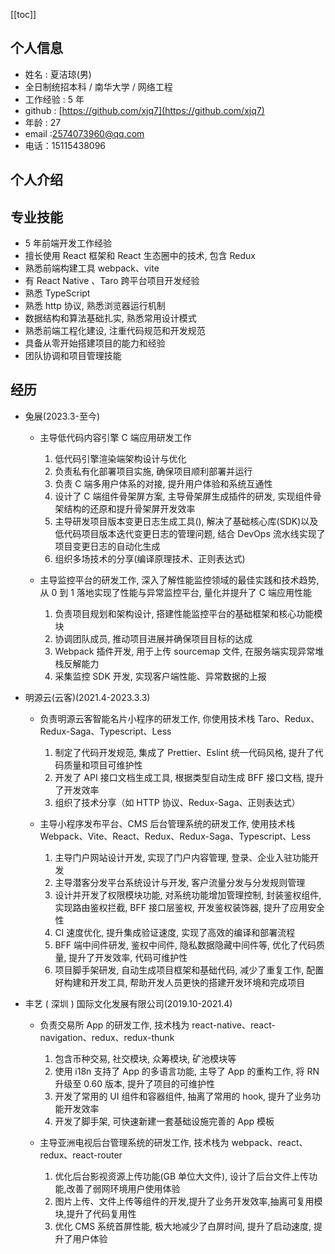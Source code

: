 [[toc]]

## 个人信息

- 姓名 : 夏洁琼(男)
- 全日制统招本科 / 南华大学 / 网络工程
- 工作经验 : 5 年
- github : [https://github.com/xjq7](https://github.com/xjq7)
- 年龄 : 27
- email :2574073960@qq.com
- 电话：15115438096

## 个人介绍

## 专业技能

- 5 年前端开发工作经验
- 擅长使用 React 框架和 React 生态圈中的技术, 包含 Redux
- 熟悉前端构建工具 webpack、vite
- 有 React Native 、Taro 跨平台项目开发经验
- 熟悉 TypeScript
- 熟悉 http 协议, 熟悉浏览器运行机制
- 数据结构和算法基础扎实, 熟悉常用设计模式
- 熟悉前端工程化建设, 注重代码规范和开发规范
- 具备从零开始搭建项目的能力和经验
- 团队协调和项目管理技能

## 经历

- 兔展(2023.3-至今)

  - 主导低代码内容引擎 C 端应用研发工作

    1. 低代码引擎渲染端架构设计与优化
    2. 负责私有化部署项目实施, 确保项目顺利部署并运行
    3. 负责 C 端多用户体系的对接, 提升用户体验和系统互通性
    4. 设计了 C 端组件骨架屏方案, 主导骨架屏生成插件的研发, 实现组件骨架结构的还原和提升骨架屏开发效率
    5. 主导研发项目版本变更日志生成工具(), 解决了基础核心库(SDK)以及低代码项目版本迭代变更日志的管理问题, 结合 DevOps 流水线实现了项目变更日志的自动化生成
    6. 组织多场技术的分享(编译原理技术、正则表达式)

  - 主导监控平台的研发工作, 深入了解性能监控领域的最佳实践和技术趋势, 从 0 到 1 落地实现了性能与异常监控平台, 量化并提升了 C 端应用性能

    1. 负责项目规划和架构设计, 搭建性能监控平台的基础框架和核心功能模块
    2. 协调团队成员, 推动项目进展并确保项目目标的达成
    3. Webpack 插件开发, 用于上传 sourcemap 文件, 在服务端实现异常堆栈反解能力
    4. 采集监控 SDK 开发, 实现客户端性能、异常数据的上报

- 明源云(云客)(2021.4-2023.3.3)

  - 负责明源云客智能名片小程序的研发工作, 你使用技术栈 Taro、Redux、Redux-Saga、Typescript、Less

    1. 制定了代码开发规范, 集成了 Prettier、Eslint 统一代码风格, 提升了代码质量和项目可维护性
    2. 开发了 API 接口文档生成工具, 根据类型自动生成 BFF 接口文档, 提升了开发效率
    3. 组织了技术分享（如 HTTP 协议、Redux-Saga、正则表达式）

  - 主导小程序发布平台、CMS 后台管理系统的研发工作, 使用技术栈 Webpack、Vite、React、Redux、Redux-Saga、Typescript、Less

    1.  主导门户网站设计开发, 实现了门户内容管理, 登录、企业入驻功能开发
    2.  主导潜客分发平台系统设计与开发, 客户流量分发与分发规则管理
    3.  设计并开发了权限模块功能, 对系统功能增加管理控制, 封装鉴权组件, 实现路由鉴权拦截, BFF 接口层鉴权, 开发鉴权装饰器, 提升了应用安全性
    4.  CI 速度优化, 提升集成验证速度, 实现了高效的编译和部署流程
    5.  BFF 端中间件研发, 鉴权中间件, 隐私数据隐藏中间件等, 优化了代码质量, 提升了开发效率, 代码可维护性
    6.  项目脚手架研发, 自动生成项目框架和基础代码, 减少了重复工作, 配置好构建和开发工具, 帮助开发人员更快的搭建开发环境和完成项目

- 丰艺 ( 深圳 ) 国际文化发展有限公司(2019.10-2021.4)

  - 负责交易所 App 的研发工作, 技术栈为 react-native、react-navigation、redux、redux-thunk

    1.  包含币种交易, 社交模块, 众筹模块, 矿池模块等
    2.  使用 i18n 支持了 App 的多语言功能, 主导了 App 的重构工作, 将 RN 升级至 0.60 版本, 提升了项目的可维护性
    3.  开发了常用的 UI 组件和容器组件, 抽离了常用的 hook, 提升了业务功能开发效率
    4.  开发了脚手架, 可快速新建一套基础设施完善的 App 模板

  - 主导亚洲电视后台管理系统的研发工作, 技术栈为 webpack、react、redux、react-router

    1.  优化后台影视资源上传功能(GB 单位大文件), 设计了后台文件上传功能,改善了弱网环境用户使用体验
    2.  图片上传、文件上传等组件的开发,提升了业务开发效率,抽离可复用模块,提升了代码复用性
    3.  优化 CMS 系统首屏性能, 极大地减少了白屏时间, 提升了启动速度, 提升了用户体验
